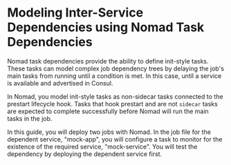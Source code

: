 # Modeling Inter-Service Dependencies using Nomad Task Dependencies

Nomad task dependencies provide the ability to define init-style tasks. These
tasks can model complex job dependency trees by delaying the job's main tasks
from running until a condition is met. In this case, until a service is
available and advertised in Consul.

In Nomad, you model init-style tasks as non-sidecar tasks connected to the
prestart lifecycle hook. Tasks that hook prestart and are not `sidecar` tasks
are expected to complete successfully before Nomad will run the main tasks in
the job.

In this guide, you will deploy two jobs with Nomad. In the job file for the
dependent service, "mock-app", you will configure a task to monitor for the
existence of the required service, "mock-service". You will test the dependency
by deploying the dependent service first.
